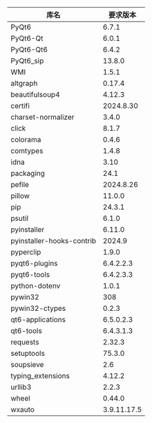 | 库名                        | 要求版本        |
|---------------------------|-------------|
| PyQt6                     | 6.7.1       |
| PyQt6-Qt                  | 6.0.1       |
| PyQt6-Qt6                 | 6.4.2       |
| PyQt6_sip                 | 13.8.0      |
| WMI                       | 1.5.1       |
| altgraph                  | 0.17.4      |
| beautifulsoup4            | 4.12.3      |
| certifi                   | 2024.8.30   |
| charset-normalizer        | 3.4.0       |
| click                     | 8.1.7       |
| colorama                  | 0.4.6       |
| comtypes                  | 1.4.8       |
| idna                      | 3.10        |
| packaging                 | 24.1        |
| pefile                    | 2024.8.26   |
| pillow                    | 11.0.0      |
| pip                       | 24.3.1      |
| psutil                    | 6.1.0       |
| pyinstaller               | 6.11.0      |
| pyinstaller-hooks-contrib | 2024.9      |
| pyperclip                 | 1.9.0       |
| pyqt6-plugins             | 6.4.2.2.3   |
| pyqt6-tools               | 6.4.2.3.3   |
| python-dotenv             | 1.0.1       |
| pywin32                   | 308         |
| pywin32-ctypes            | 0.2.3       |
| qt6-applications          | 6.5.0.2.3   |
| qt6-tools                 | 6.4.3.1.3   |
| requests                  | 2.32.3      |
| setuptools                | 75.3.0      |
| soupsieve                 | 2.6         |
| typing_extensions         | 4.12.2      |
| urllib3                   | 2.2.3       |
| wheel                     | 0.44.0      |
| wxauto                    | 3.9.11.17.5 |